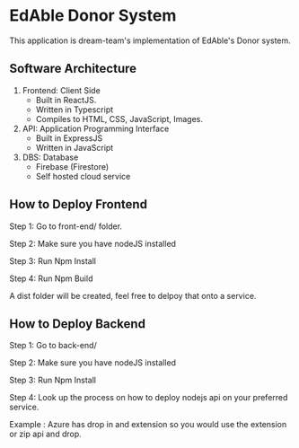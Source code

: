 # EdAble Donor System

This application is dream-team's implementation of EdAble's Donor system.

## Software Architecture
 1. Frontend: Client Side 
    - Built in ReactJS.
    - Written in Typescript
    - Compiles to HTML, CSS, JavaScript, Images.
 2. API: Application Programming Interface 
    - Built in ExpressJS
    - Written in JavaScript
 3. DBS: Database
    - Firebase (Firestore)
    - Self hosted cloud service

## How to Deploy Frontend

Step 1: Go to front-end/ folder.

Step 2: Make sure you have nodeJS installed

Step 3: Run Npm Install

Step 4: Run Npm Build

A dist folder will be created, feel free to delpoy that onto a service.


## How to Deploy Backend
Step 1: Go to back-end/

Step 2: Make sure you have nodeJS installed

Step 3: Run Npm Install

Step 4: Look up the process on how to deploy nodejs api on your preferred service.

Example : Azure has drop in and extension so you would use the extension or zip api and drop.
